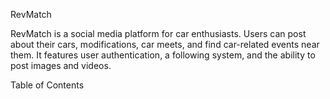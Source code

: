 RevMatch

RevMatch is a social media platform for car enthusiasts. Users can post about their cars, modifications, car meets, and find car-related events near them. It features user authentication, a following system, and the ability to post images and videos.

Table of Contents

